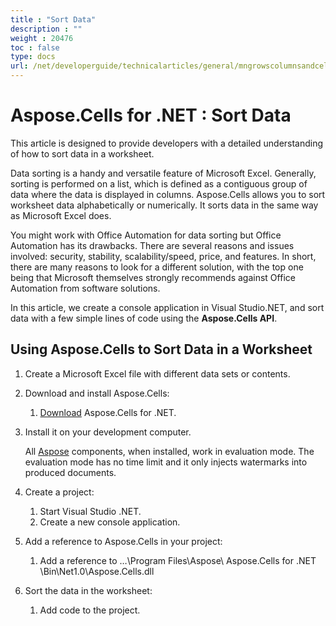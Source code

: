 ```yaml
---
title : "Sort Data" 
description : "" 
weight : 20476 
toc : false
type: docs
url: /net/developerguide/technicalarticles/general/mngrowscolumnsandcells/sort+data/
---
```


# Aspose.Cells for .NET : Sort Data


This article is designed to provide developers with a detailed understanding of how to sort data in a worksheet.

Data sorting is a handy and versatile feature of Microsoft Excel. Generally, sorting is performed on a list, which is defined as a contiguous group of data where the data is displayed in columns. Aspose.Cells allows you to sort worksheet data alphabetically or numerically. It sorts data in the same way as Microsoft Excel does.

You might work with Office Automation for data sorting but Office Automation has its drawbacks. There are several reasons and issues involved: security, stability, scalability/speed, price, and features. In short, there are many reasons to look for a different solution, with the top one being that Microsoft themselves strongly recommends against Office Automation from software solutions.

In this article, we create a console application in Visual Studio.NET, and sort data with a few simple lines of code using the **Aspose.Cells API**.

## Using Aspose.Cells to Sort Data in a Worksheet

1.  Create a Microsoft Excel file with different data sets or contents.
2.  Download and install Aspose.Cells:
    1.  [Download](http://www.aspose.com/community/files/51/.net-components/aspose.cells-for-.net/default.aspx) Aspose.Cells for .NET.
3.  Install it on your development computer.
    
    All [Aspose](http://www.aspose.com/) components, when installed, work in evaluation mode. The evaluation mode has no time limit and it only injects watermarks into produced documents.
    
4.  Create a project:
    1.  Start Visual Studio .NET.
    2.  Create a new console application.
5.  Add a reference to Aspose.Cells in your project:
    1.  Add a reference to …\\Program Files\\Aspose\\ Aspose.Cells for .NET \\Bin\\Net1.0\\Aspose.Cells.dll
6.  Sort the data in the worksheet:
    1.  Add code to the project.

